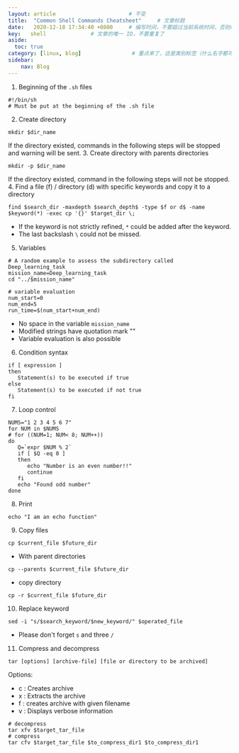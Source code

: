 ```yaml
---
layout: article                       # 不变
title:  "Common Shell Commands Cheatsheet"     # 文章标题
date:   2020-12-18 17:34:40 +0800     # 编写时间，不要超过当前系统时间，否则编译不通过
key:   shell              # 文章的唯一 ID，不要重复了
aside:
  toc: true
category: [linux, blog]                # 重点来了，这是类别标签（什么名字都可以，别和其他标签重了）
sidebar:
    nav: Blog
---
```

1. Beginning of the  ```.sh``` files
```
#!/bin/sh
# Must be put at the beginning of the .sh file
```
2. Create directory
```
mkdir $dir_name
```
If the directory existed, commands in the following steps will be stopped and warning will be sent.
3. Create directory with parents directories
```
mkdir -p $dir_name
```
   If the directory existed, command in the following steps will not be stopped.
4. Find a file (f) / directory (d) with specific keywords and copy it to a directory
```
find $search_dir -maxdepth $search_depth$ -type $f or d$ -name $keyword(*) -exec cp '{}' $target_dir \;
```
* If the keyword is not strictly refined, ```*``` could be added after the keyword.
* The last backslash ```\``` could not be missed.
5. Variables   
```
# A random example to assess the subdirectory called Deep_learning_task
mission_name=Deep_learning_task
cd "../$mission_name"
```
```
# variable evaluation
num_start=0
num_end=5
run_time=$(num_start+num_end)
```
* No space in the variable ```mission_name```
* Modified strings have quotation mark ""
* Variable evaluation is also possible  

6. Condition syntax
```
if [ expression ]
then
   Statement(s) to be executed if true
else
   Statement(s) to be executed if not true
fi
```
7. Loop control
```
NUMS="1 2 3 4 5 6 7"
for NUM in $NUMS
# for ((NUM=1; NUM< 8; NUM++))
do
   Q=`expr $NUM % 2`
   if [ $Q -eq 0 ]
   then
      echo "Number is an even number!!"
      continue
   fi
   echo "Found odd number"
done
```
8. Print
```
echo "I am an echo function"
```
9. Copy files
```
cp $current_file $future_dir
```
* With parent directories
```
cp --parents $current_file $future_dir
```
* copy directory
```
cp -r $current_file $future_dir
```
10. Replace keyword
```
sed -i "s/$search_keyword/$new_keyword/" $operated_file
```
* Please don't forget ```s``` and three ```/```
11. Compress and decompress
```
tar [options] [archive-file] [file or directory to be archived]
```
Options:
- c : Creates archive
- x : Extracts the archive
- f : creates archive with given filename
- v : Displays verbose information

```
# decompress
tar xfv $target_tar_file
# compress
tar cfv $target_tar_file $to_compress_dir1 $to_compress_dir1  
```